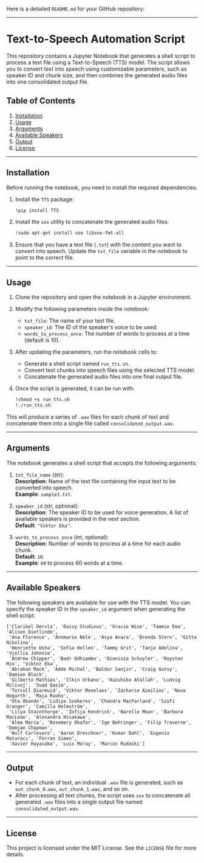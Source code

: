 Here is a detailed `README.md` for your GitHub repository:

---

# Text-to-Speech Automation Script

This repository contains a Jupyter Notebook that generates a shell script to process a text file using a Text-to-Speech (TTS) model. The script allows you to convert text into speech using customizable parameters, such as speaker ID and chunk size, and then combines the generated audio files into one consolidated output file.

## Table of Contents
1. [Installation](#installation)
2. [Usage](#usage)
3. [Arguments](#arguments)
4. [Available Speakers](#available-speakers)
5. [Output](#output)
6. [License](#license)

---

## Installation

Before running the notebook, you need to install the required dependencies.

1. Install the `TTS` package:

    ```bash
    !pip install TTS
    ```

2. Install the `sox` utility to concatenate the generated audio files:

    ```bash
    !sudo apt-get install sox libsox-fmt-all
    ```

3. Ensure that you have a text file (`.txt`) with the content you want to convert into speech. Update the `txt_file` variable in the notebook to point to the correct file.

---

## Usage

1. Clone the repository and open the notebook in a Jupyter environment.

2. Modify the following parameters inside the notebook:
   - `txt_file`: The name of your text file.
   - `speaker_id`: The ID of the speaker's voice to be used.
   - `words_to_process_once`: The number of words to process at a time (default is 10).

3. After updating the parameters, run the notebook cells to:
   - Generate a shell script named `run_tts.sh`.
   - Convert text chunks into speech files using the selected TTS model.
   - Concatenate the generated audio files into one final output file.

4. Once the script is generated, it can be run with:

    ```bash
    !chmod +x run_tts.sh
    !./run_tts.sh
    ```

This will produce a series of `.wav` files for each chunk of text and concatenate them into a single file called `consolidated_output.wav`.

---

## Arguments

The notebook generates a shell script that accepts the following arguments:

1. `txt_file_name` (str):  
   **Description**: Name of the text file containing the input text to be converted into speech.  
   **Example**: `sample1.txt`.

2. `speaker_id` (str, optional):  
   **Description**: The speaker ID to be used for voice generation. A list of available speakers is provided in the next section.  
   **Default**: `"Viktor Eka"`.

3. `words_to_process_once` (int, optional):  
   **Description**: Number of words to process at a time for each audio chunk.  
   **Default**: `10`.  
   **Example**: `60` to process 60 words at a time.

---

## Available Speakers

The following speakers are available for use with the TTS model. You can specify the speaker ID in the `speaker_id` argument when generating the shell script:

```
['Claribel Dervla', 'Daisy Studious', 'Gracie Wise', 'Tammie Ema', 'Alison Dietlinde',
 'Ana Florence', 'Annmarie Nele', 'Asya Anara', 'Brenda Stern', 'Gitta Nikolina', 
 'Henriette Usha', 'Sofia Hellen', 'Tammy Grit', 'Tanja Adelina', 'Vjollca Johnnie', 
 'Andrew Chipper', 'Badr Odhiambo', 'Dionisio Schuyler', 'Royston Min', 'Viktor Eka', 
 'Abrahan Mack', 'Adde Michal', 'Baldur Sanjin', 'Craig Gutsy', 'Damien Black', 
 'Gilberto Mathias', 'Ilkin Urbano', 'Kazuhiko Atallah', 'Ludvig Milivoj', 'Suad Qasim',
 'Torcull Diarmuid', 'Viktor Menelaos', 'Zacharie Aimilios', 'Nova Hogarth', 'Maja Ruoho',
 'Uta Obando', 'Lidiya Szekeres', 'Chandra MacFarland', 'Szofi Granger', 'Camilla Holmström',
 'Lilya Stainthorpe', 'Zofija Kendrick', 'Narelle Moon', 'Barbora MacLean', 'Alexandra Hisakawa',
 'Alma María', 'Rosemary Okafor', 'Ige Behringer', 'Filip Traverse', 'Damjan Chapman', 
 'Wulf Carlevaro', 'Aaron Dreschner', 'Kumar Dahl', 'Eugenio Mataracı', 'Ferran Simen', 
 'Xavier Hayasaka', 'Luis Moray', 'Marcos Rudaski']
```

---

## Output

- For each chunk of text, an individual `.wav` file is generated, such as `out_chunk_0.wav`, `out_chunk_1.wav`, and so on.
- After processing all text chunks, the script uses `sox` to concatenate all generated `.wav` files into a single output file named `consolidated_output.wav`.

---

## License

This project is licensed under the MIT License. See the `LICENSE` file for more details.

